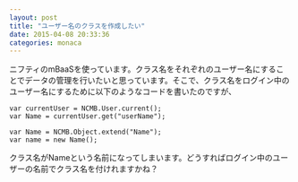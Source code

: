```yaml
---
layout: post
title: "ユーザー名のクラスを作成したい"
date: 2015-04-08 20:33:36
categories: monaca
---
```

<p>ニフティのmBaaSを使っています。クラス名をそれぞれのユーザー名にすることでデータの管理を行いたいと思っています。そこで、クラス名をログイン中のユーザー名にするために以下のようなコードを書いたのですが、</p>

<pre><code>var currentUser = NCMB.User.current();
var Name = currentUser.get("userName");

var Name = NCMB.Object.extend("Name");
var name = new Name();
</code></pre>

<p>クラス名がNameという名前になってしまいます。どうすればログイン中のユーザーの名前でクラス名を付けれますかね？</p>
